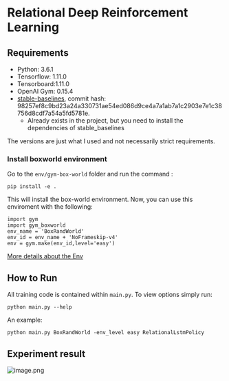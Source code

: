 # Relational Deep Reinforcement Learning
## Requirements
- Python: 3.6.1
- Tensorflow: 1.11.0
- Tensorboard:1.11.0
- OpenAI Gym: 0.15.4
- [stable-baselines](https://github.com/hill-a/stable-baselines), commit hash: 98257ef8c9bd23a24a330731ae54ed086d9ce4a7a1ab7a1c2903e7e1c38756d8cdf7a54a5fd5781e.
    - Already exists in the project, but you need to install the dependencies of stable_baselines


The versions are just what I used and not necessarily strict requirements.
### Install boxworld environment
Go to the `env/gym-box-world` folder and run the command :
```
pip install -e .
```

This will install the box-world environment. Now, you can use this enviroment with the following:
```
import gym
import gym_boxworld
env_name = 'BoxRandWorld'
env_id = env_name + 'NoFrameskip-v4'
env = gym.make(env_id,level='easy')
```
[More details about the Env](https://github.com/gyh75520/Relational_DRL/blob/master/env/gym-box-world/README.md)

## How to Run
All training code is contained within ```main.py```. To view options simply run:
```
python main.py --help
```
An example:
```
python main.py BoxRandWorld -env_level easy RelationalLstmPolicy
```
## Experiment result
![image.png](http://ww1.sinaimg.cn/large/74c11ddely1g94sxzhiu2j218g0ukwhe.jpg)
